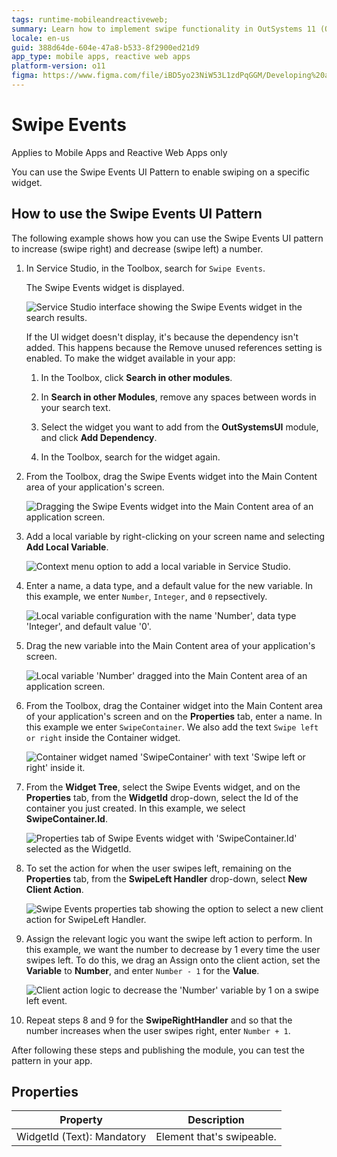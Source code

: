 ```yaml
---
tags: runtime-mobileandreactiveweb;  
summary: Learn how to implement swipe functionality in OutSystems 11 (O11) to manipulate data through user interactions with the Swipe Events UI Pattern.
locale: en-us
guid: 388d64de-604e-47a8-b533-8f2900ed21d9
app_type: mobile apps, reactive web apps
platform-version: o11
figma: https://www.figma.com/file/iBD5yo23NiW53L1zdPqGGM/Developing%20an%20Application?node-id=222:0
---
```


# Swipe Events

<div class="info" markdown="1">

Applies to Mobile Apps and Reactive Web Apps only

</div>

You can use the Swipe Events UI Pattern to enable swiping on a specific widget.

## How to use the Swipe Events UI Pattern

The following example shows how you can use the Swipe Events UI pattern to increase (swipe right) and decrease (swipe left) a number.

1. In Service Studio, in the Toolbox, search for  `Swipe Events`.

    The Swipe Events widget is displayed.

    ![Service Studio interface showing the Swipe Events widget in the search results.](images/swipeevents-1-ss.png "Swipe Events Widget in Service Studio")

    If the UI widget doesn't display, it's because the dependency isn't added. This happens because the Remove unused references setting is enabled. To make the widget available in your app:

    1. In the Toolbox, click **Search in other modules**.

    1. In **Search in other Modules**, remove any spaces between words in your search text.
    
    1. Select the widget you want to add from the **OutSystemsUI** module, and click **Add Dependency**. 
    
    1. In the Toolbox, search for the widget again.

1. From the Toolbox, drag the Swipe Events widget into the Main Content area of your application's screen.

    ![Dragging the Swipe Events widget into the Main Content area of an application screen.](images/swipeevents-2-ss.png "Dragging Swipe Events Widget")

1. Add a local variable by right-clicking on your screen name and selecting **Add Local Variable**.

    ![Context menu option to add a local variable in Service Studio.](images/swipeevents-3-ss.png "Adding a Local Variable")

1. Enter a name, a data type, and a default value for the new variable. In this example, we enter `Number`, `Integer`, and `0` repsectively.

    ![Local variable configuration with the name 'Number', data type 'Integer', and default value '0'.](images/swipeevents-4-ss.png "Local Variable Configuration")

1. Drag the new variable into the Main Content area of your application's screen.

    ![Local variable 'Number' dragged into the Main Content area of an application screen.](images/swipeevents-5-ss.png "Local Variable on Application Screen")

1. From the Toolbox, drag the Container widget into the Main Content area of your application's screen and on the **Properties** tab, enter a name. In this example we enter `SwipeContainer`. We also add the text `Swipe left or right` inside the Container widget.

    ![Container widget named 'SwipeContainer' with text 'Swipe left or right' inside it.](images/swipeevents-6-ss.png "Container Widget Configuration")

1. From the **Widget Tree**, select the Swipe Events widget, and on the **Properties** tab, from the **WidgetId** drop-down, select the Id of the container you just created. In this example, we select **SwipeContainer.Id**.

    ![Properties tab of Swipe Events widget with 'SwipeContainer.Id' selected as the WidgetId.](images/swipeevents-7-ss.png "Setting Swipe Events WidgetId")

1. To set the action for when the user swipes left, remaining on the **Properties** tab, from the **SwipeLeft Handler** drop-down, select **New Client Action**.

    ![Swipe Events properties tab showing the option to select a new client action for SwipeLeft Handler.](images/swipeevents-8-ss.png "Configuring SwipeLeft Handler")

1. Assign the relevant logic you want the swipe left action to perform. In this example, we want the number to decrease by 1 every time the user swipes left. To do this, we drag an Assign onto the client action, set the **Variable** to **Number**, and enter ``Number - 1`` for the **Value**.

    ![Client action logic to decrease the 'Number' variable by 1 on a swipe left event.](images/swipeevents-9-ss.png "Assigning Logic to SwipeLeft Action")

1. Repeat steps 8 and 9 for the **SwipeRightHandler** and so that the number increases when the user swipes right, enter `Number + 1`.

After following these steps and publishing the module, you can test the pattern in your app.

## Properties

| **Property** | **Description** |
|---|---|
| WidgetId (Text): Mandatory | Element that's swipeable. |
